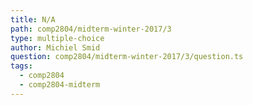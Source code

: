 ```yaml
---
title: N/A
path: comp2804/midterm-winter-2017/3
type: multiple-choice
author: Michiel Smid
question: comp2804/midterm-winter-2017/3/question.ts
tags:
  - comp2804
  - comp2804-midterm
---
```

